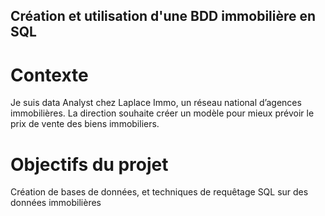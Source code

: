 ## Création et utilisation d'une BDD immobilière en SQL

# Contexte

Je suis data Analyst chez Laplace Immo, un réseau national d’agences immobilières. La direction souhaite créer un modèle pour mieux prévoir le prix de vente des biens immobiliers.

# Objectifs du projet



Création de bases de données, et techniques de requêtage SQL sur des données immobilières
